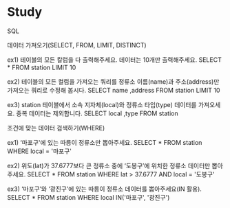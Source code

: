 # Study

SQL

데이터 가져오기(SELECT, FROM, LIMIT, DISTINCT)

ex1) 테이블의 모든 칼럼을 다 출력해주세요. 데이터는 10개만 출력해주세요.
      SELECT * 
      FROM station 
      LIMIT 10

ex2) 테이블의 모든 컬럼을 가져오는 쿼리를 정류소 이름(name)과 주소(address)만 가져오는 쿼리로 수정해 봅시다.
      SELECT name
            ,address
      FROM station
      LIMIT 10

ex3) station 테이블에서 소속 지자체(local)와 정류소 타입(type) 데이터를 가져오세요. 중복 데이터는 제외합니다.
      SELECT local
           ,type
      FROM station

조건에 맞는 데이터 검색하기(WHERE)

ex1) ‘마포구'에 있는 따릉이 정류소만 뽑아주세요.
      SELECT *
      FROM station
      WHERE local = '마포구'

ex2) 위도(lat)가 37.6777보다 큰 정류소 중에 ‘도봉구’에 위치한 정류소 데이터만 뽑아주세요.
     SELECT *
     FROM station
     WHERE lat > 37.6777
       AND local = '도봉구'

ex3) ‘마포구’와 ‘광진구’에 있는 따릉이 정류소 데이터를 뽑아주세요(IN 활용).
      SELECT *
      FROM station
      WHERE local IN('마포구', '광진구')
  
